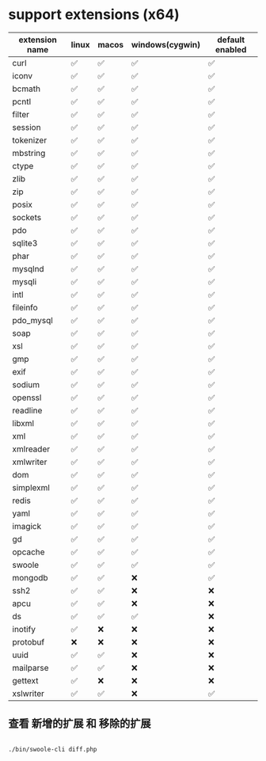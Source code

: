 # support extensions   (x64)

| extension name | linux | macos | windows(cygwin) | default enabled |
|----------------|-------|-------|-----------------|-----------------|
| curl           | ✅     | ✅     | ✅               | ✅               |
| iconv          | ✅     | ✅     | ✅               | ✅               |
| bcmath         | ✅     | ✅     | ✅               | ✅               |
| pcntl          | ✅     | ✅     | ✅               | ✅               |
| filter         | ✅     | ✅     | ✅               | ✅               |
| session        | ✅     | ✅     | ✅               | ✅               |
| tokenizer      | ✅     | ✅     | ✅               | ✅               |
| mbstring       | ✅     | ✅     | ✅               | ✅               |
| ctype          | ✅     | ✅     | ✅               | ✅               |
| zlib           | ✅     | ✅     | ✅               | ✅               |
| zip            | ✅     | ✅     | ✅               | ✅               |
| posix          | ✅     | ✅     | ✅               | ✅               |
| sockets        | ✅     | ✅     | ✅               | ✅               |
| pdo            | ✅     | ✅     | ✅               | ✅               |
| sqlite3        | ✅     | ✅     | ✅               | ✅               |
| phar           | ✅     | ✅     | ✅               | ✅               |
| mysqlnd        | ✅     | ✅     | ✅               | ✅               |
| mysqli         | ✅     | ✅     | ✅               | ✅               |
| intl           | ✅     | ✅     | ✅               | ✅               |
| fileinfo       | ✅     | ✅     | ✅               | ✅               |
| pdo_mysql      | ✅     | ✅     | ✅               | ✅               |
| soap           | ✅     | ✅     | ✅               | ✅               |
| xsl            | ✅     | ✅     | ✅               | ✅               |
| gmp            | ✅     | ✅     | ✅               | ✅               |
| exif           | ✅     | ✅     | ✅               | ✅               |
| sodium         | ✅     | ✅     | ✅               | ✅               |
| openssl        | ✅     | ✅     | ✅               | ✅               |
| readline       | ✅     | ✅     | ✅               | ✅               |
| libxml         | ✅     | ✅     | ✅               | ✅               |
| xml            | ✅     | ✅     | ✅               | ✅               |
| xmlreader      | ✅     | ✅     | ✅               | ✅               |
| xmlwriter      | ✅     | ✅     | ✅               | ✅               |
| dom            | ✅     | ✅     | ✅               | ✅               |
| simplexml      | ✅     | ✅     | ✅               | ✅               |
| redis          | ✅     | ✅     | ✅               | ✅               |
| yaml           | ✅     | ✅     | ✅               | ✅               |
| imagick        | ✅     | ✅     | ✅               | ✅               |
| gd             | ✅     | ✅     | ✅               | ✅               |
| opcache        | ✅     | ✅     | ✅               | ✅               |
| swoole         | ✅     | ✅     | ✅               | ✅               |
| mongodb        | ✅     | ✅     | ❌               | ✅               |
| ssh2           | ✅     | ✅     | ❌               | ❌               |
| apcu           | ✅     | ✅     | ❌               | ❌               |
| ds             | ✅     | ✅     | ✅               | ❌               |
| inotify        | ✅     | ❌     | ❌               | ❌               |
| protobuf       | ❌     | ❌     | ❌               | ❌               |
| uuid           | ✅     | ✅     | ❌               | ❌               |
| mailparse      | ✅     | ✅     | ❌               | ❌               |
| gettext        | ✅     | ❌     | ❌               | ❌               |
| xslwriter      | ✅     | ✅     | ❌               | ✅               |

## 查看 新增的扩展 和 移除的扩展

```bash

./bin/swoole-cli diff.php

```
